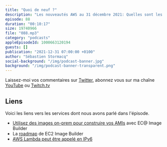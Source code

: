 ```yaml
---
title: "Quoi de neuf ?"
description: "Les nouveautés AWS au 31 décembre 2021: Quelles sont les nouveautés AWS des deux dernières semaines ? Dans cet épisode, nous concluons l'année 2021 en célébrant 3 ans de podcast et près de 200000 téléchargements. Nous revenons sur une ou deux nouveautés annoncées les derniers jours concernant EC2 Image Builder et Lambda qui peut être appelé en IPv6"
episode: 88
duration: "00:10:17"
size: 19740966
file: "088.mp3"
category: "podcasts"
appleEpisodeId: 1000663120194
guests: []
publication: "2021-12-31 07:00:00 +0100"
author: "Sébastien Stormacq"
social-background: "/img/podcast-banner.jpg"
background: "/img/podcast-banner-transparent.png"
---
```


Laissez-moi vos commentaires sur [Twitter](https://twitter.com/sebsto), abonnez vous sur ma chaîne [YouTube](https://www.youtube.com/sebsto) ou [Twitch.tv](https://www.twitch.tv/sebAWS)

## Liens

Voici les liens vers les services dont nous avons parlé dans l'épisode.

- [Utilisez des images on-prem pour construire vos AMIs](https://docs.aws.amazon.com/imagebuilder/latest/userguide/vm-import-export.html) avec EC@ Image Builder
- La [roadmap](https://github.com/aws/ec2-image-builder-roadmap/projects/3) de EC2 Image Builder
- [AWS Lambda peut être appelé en IPv6](https://aws.amazon.com/about-aws/whats-new/2021/12/aws-lambda-ipv6-endpoints-inbound-connections/)